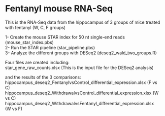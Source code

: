 # Fentanyl mouse RNA-Seq

This is the RNA-Seq data from the hippocampus of 3 groups of mice treated with fentanyl (W, C, F groups)  

1- Create the mouse STAR index for 50 nt single-end reads (mouse_star_index.pbs)  
2- Run the STAR pipeline  (star_pipeline.pbs)  
3- Analyze the different groups with DESeq2  (deseq2_wald_two_groups.R)  

Four files are created including:  
star_gene_raw_counts.xlsx (This is the input file for the DESeq2 analysis)  

and the results of the 3 comparisons:  
hippocampus_deseq2_FentanylvsControl_differential_expression.xlsx  (F vs C)  
hippocampus_deseq2_WithdrawalvsControl_differential_expression.xlsx (W vs C)    
hippocampus_deseq2_WithdrawalvsFentanyl_differential_expression.xlsx  (W vs F)  
